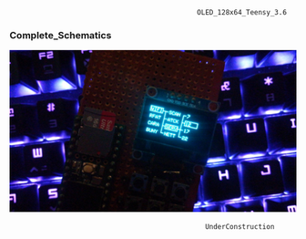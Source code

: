                                                   OLED_128x64_Teensy_3.6
### Complete_Schematics




![alt text](https://github.com/NiranjanLakra/OLED_128x64_Teensy_3.6/blob/master/IMG_20200422_065031.jpg)

                                                    UnderConstruction
                                                    
